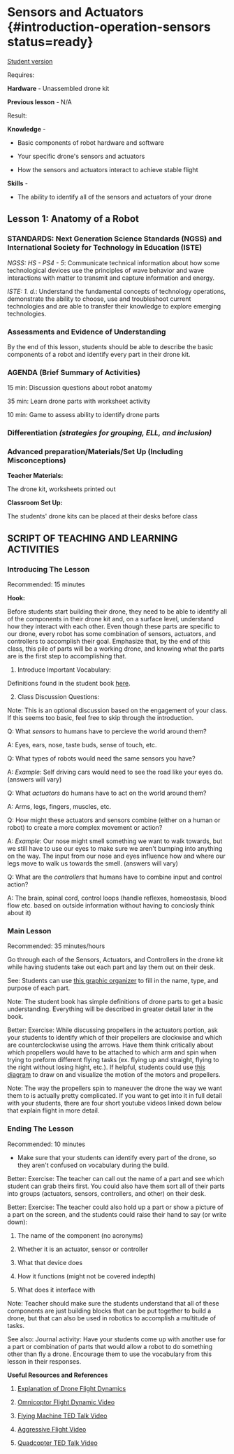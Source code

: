 # Sensors and Actuators {#introduction-operation-sensors status=ready}

[Student version](+duckiesky_high_school_student#introduction-operation-sensors)

<div class='requirements' markdown='1'>


Requires: 

**Hardware** - Unassembled drone kit   

**Previous lesson** - N/A 


Result: 

**Knowledge** - 

- Basic components of robot hardware and software

- Your specific drone's sensors and actuators

- How the sensors and actuators interact to achieve stable flight

**Skills** - 

- The ability to identify all of the sensors and actuators of your drone 

</div>

## Lesson 1: Anatomy of a Robot 


### STANDARDS: Next Generation Science Standards (NGSS) and International Society for Technology in Education (ISTE)

_NGSS: HS - PS4 - 5_: Communicate technical information about how some technological devices use the principles of wave behavior and wave interactions with matter to transmit and capture information and energy.

_ISTE: 1. d._: Understand the fundamental concepts of technology operations, demonstrate the ability to choose, use and troubleshoot current technologies and are able to transfer their knowledge to explore emerging technologies.

### Assessments and Evidence of Understanding

By the end of this lesson, students should be able to describe the basic components of a robot and identify every part in their drone kit. 
<!-- Potentially could put a link to a "label the parts" kind of assesment if wanted -->


### AGENDA (Brief Summary of Activities)

15 min: Discussion questions about robot anatomy 

35 min: Learn drone parts with worksheet activity  

10 min: Game to assess ability to identify drone parts  


### Differentiation _(strategies for grouping, ELL, and inclusion)_


### Advanced preparation/Materials/Set Up (Including Misconceptions)

**Teacher Materials:**

The drone kit, worksheets printed out 

**Classroom Set Up:**

The students' drone kits can be placed at their desks before class 


## SCRIPT OF TEACHING AND LEARNING ACTIVITIES


### Introducing The Lesson

Recommended: 15 minutes 

**Hook:**

Before students start building their drone, they need to be able to identify all of the components in their drone kit and, on a surface level, understand how they interact with each other. Even though these parts are specific to our drone, every robot has some combination of sensors, actuators, and controllers to accomplish their goal. Emphasize that, by the end of this class, this pile of parts will be a working drone, and knowing what the parts are is the first step to accomplishing that. 

1. Introduce Important Vocabulary:

Definitions found in the student book [here](https://docs.duckietown.org/daffy/duckiesky_high_school_student/out/introduction_operation_sensors.html). 


2. Class Discussion Questions:

Note: This is an optional discussion based on the engagement of your class. If this seems too basic, feel free to skip through the introduction. 
<!-- this might not have to be said idk-->


Q: What _sensors_ to humans have to percieve the world around them? 

A: Eyes, ears, nose, taste buds, sense of touch, etc. 


Q: What types of robots would need the same sensors you have? 

A: _Example_: Self driving cars would need to see the road like your eyes do. (answers will vary)


Q: What _actuators_ do humans have to act on the world around them? 

A: Arms, legs, fingers, muscles, etc. 


Q: How might these actuators and sensors combine (either on a human or robot) to create a more complex movement or action? 

A: _Example_: Our nose might smell something we want to walk towards, but we still have to use our eyes to make sure we aren't bumping into anything on the way. The input from our nose and eyes influence how and where our legs move to walk us towards the smell. (answers will vary)


Q: What are the _controllers_ that humans have to combine input and control action? 

A: The brain, spinal cord, control loops (handle reflexes, homeostasis, blood flow etc. based on outside information without having to conciosly think about it) 


### Main Lesson

Recommended: 35 minutes/hours

Go through each of the Sensors, Actuators, and Controllers in the drone kit while having students take out each part and lay them out on their desk. 

See: Students can use [this graphic organizer](https://drive.google.com/file/d/1iIpJAF2NXWRicVxZYYPC2b7Poj-JN0EJ/view?usp=sharing) to fill in the name, type, and purpose of each part. 

Note: The student book has simple definitions of drone parts to get a basic understanding. Everything will be described in greater detail later in the book. 


Better: Exercise: While discussing propellers in the actuators portion, ask your students to identify which of their propellers are clockwise and which are counterclockwise using the arrows. Have them think critically about which propellers would have to be attached to which arm and spin when trying to preform different flying tasks (ex. flying up and straight, flying to the right without losing hight, etc.). If helpful, students could use [this diagram](https://drive.google.com/file/d/11Y_SWK49lU8IWqxGj3YtxuNcvzNqBCmS/view?usp=sharing) to draw on and visualize the motion of the motors and propellers. 

Note: The way the propellers spin to maneuver the drone the way we want them to is actually pretty complicated. If you want to get into it in full detail with your students, there are four short youtube videos linked down below that explain flight in more detail. 


### Ending The Lesson

Recommended: 10 minutes

- Make sure that your students can identify every part of the drone, so they aren't confused on vocabulary during the build. 

Better: Exercise: The teacher can call out the name of a part and see which student can grab theirs first. You could also have them sort all of their parts into groups (actuators, sensors, controllers, and other) on their desk. 

Better: Exercise: The teacher could also hold up a part or show a picture of a part on the screen, and the students could raise their hand to say (or write down): 

1. The name of the component (no acronyms) 

2. Whether it is an actuator, sensor or controller

3. What that device does

4. How it functions (might not be covered indepth)

5. What does it interface with

Note: Teacher should make sure the students understand that all of these components are just building blocks that can be put together to build a drone, but that can also be used in robotics to accomplish a multitude of tasks. 

See also: Journal activity: Have your students come up with another use for a part or combination of parts that would allow a robot to do something other than fly a drone. Encourage them to use the vocabulary from this lesson in their responses. 


**Useful Resources and References**
 
1. [Explanation of Drone Flight Dynamics](https://www.mathworks.com/videos/drone-simulation-and-control-part-1-setting-up-the-control-problem-1539323440930.html)

2. [Omnicoptor Flight Dynamic Video](https://www.youtube.com/watch?v=sIi80LMLJSY)

3. [Flying Machine TED Talk Video](https://www.youtube.com/watch?v=RCXGpEmFbOw)

4. [Aggressive Flight Video](https://www.youtube.com/watch?v=5l27chpTzhg)

5. [Quadcopter TED Talk Video](https://www.youtube.com/watch?v=w2itwFJCgFQ)